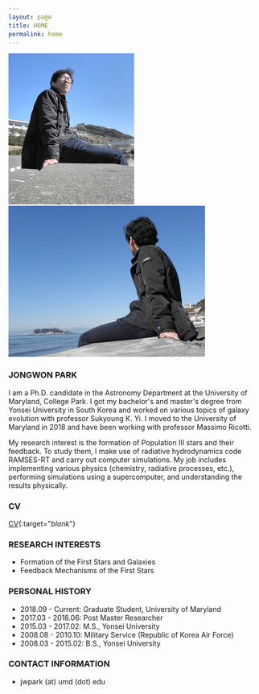```yaml
---
layout: page
title: HOME
permalink: home
---
```


<img src="images/about/JP.png" width="250px"/> 
<img src="images/about/JP2.png" height="300px"/>

### JONGWON PARK
I am a Ph.D. candidate in the Astronomy Department at the University of Maryland, College Park. 
I got my bachelor's and master's degree from Yonsei University in South Korea and worked on various topics of galaxy evolution with professor Sukyoung K. Yi.
I moved to the University of Maryland in 2018 and have been working with professor Massimo Ricotti.    
    
My research interest is the formation of Population III stars and their feedback. 
To study them, I make use of radiative hydrodynamics code RAMSES-RT and carry out computer simulations. 
My job includes implementing various physics (chemistry, radiative processes, etc.), performing simulations using a supercomputer, and understanding the results physically.

### CV
[CV](https://www.astro.umd.edu/~jwpark/data/CV.pdf){:target="_blank_"}

### RESEARCH INTERESTS
* Formation of the First Stars and Galaxies
* Feedback Mechanisms of the First Stars

### PERSONAL HISTORY
* 2018.09 - Current: Graduate Student, University of Maryland
* 2017.03 - 2018.06: Post Master Researcher
* 2015.03 - 2017.02: M.S., Yonsei University
* 2008.08 - 2010.10: Military Service (Republic of Korea Air Force)
* 2008.03 - 2015.02: B.S., Yonsei University

### CONTACT INFORMATION
* jwpark (at) umd (dot) edu

